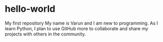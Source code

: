 # hello-world
My first repository
My name is Varun and I am new to programming. As I learn Python, I plan to use GitHub more to collaborate and share my projects with others in the community. 
